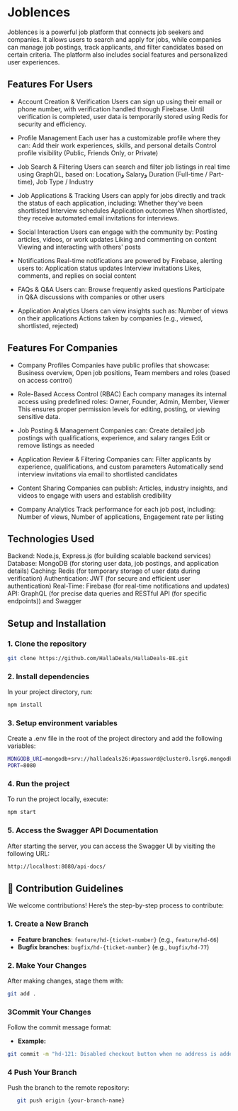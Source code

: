 # Joblences 

Joblences is a powerful job platform that connects job seekers and companies. It allows users to search and apply for jobs, while companies can manage job postings, track applicants, and filter candidates based on certain criteria. The platform also includes social features and personalized user experiences.

## Features For Users

- Account Creation & Verification
Users can sign up using their email or phone number, with verification handled through Firebase.
Until verification is completed, user data is temporarily stored using Redis for security and efficiency.

- Profile Management
Each user has a customizable profile where they can:
Add their work experiences, skills, and personal details
Control profile visibility (Public, Friends Only, or Private)

- Job Search & Filtering
Users can search and filter job listings in real time using GraphQL, based on: Locationو Salaryو Duration (Full-time / Part-time), Job Type / Industry

- Job Applications & Tracking
Users can apply for jobs directly and track the status of each application, including:
Whether they’ve been shortlisted
Interview schedules
Application outcomes
When shortlisted, they receive automated email invitations for interviews.

- Social Interaction
Users can engage with the community by:
Posting articles, videos, or work updates
Liking and commenting on content
Viewing and interacting with others' posts

- Notifications
Real-time notifications are powered by Firebase, alerting users to:
Application status updates
Interview invitations
Likes, comments, and replies on social content

- FAQs & Q&A
Users can:
Browse frequently asked questions
Participate in Q&A discussions with companies or other users

- Application Analytics
Users can view insights such as:
Number of views on their applications
Actions taken by companies (e.g., viewed, shortlisted, rejected)

## Features For Companies
- Company Profiles
Companies have public profiles that showcase:
Business overview, Open job positions, Team members and roles (based on access control)

- Role-Based Access Control (RBAC)
Each company manages its internal access using predefined roles: Owner, Founder, Admin, Member, Viewer
This ensures proper permission levels for editing, posting, or viewing sensitive data.

- Job Posting & Management
Companies can: Create detailed job postings with qualifications, experience, and salary ranges
Edit or remove listings as needed

- Application Review & Filtering
Companies can: Filter applicants by experience, qualifications, and custom parameters
Automatically send interview invitations via email to shortlisted candidates

- Content Sharing
Companies can publish: Articles, industry insights, and videos to engage with users and establish credibility

- Company Analytics
Track performance for each job post, including: Number of views, Number of applications, Engagement rate per listing


## Technologies Used
Backend: Node.js, Express.js (for building scalable backend services)
Database: MongoDB (for storing user data, job postings, and application details)
Caching: Redis (for temporary storage of user data during verification)
Authentication: JWT (for secure and efficient user authentication)
Real-Time: Firebase (for real-time notifications and updates)
API: GraphQL (for precise data queries and RESTful API (for specific endpoints)) and Swagger 

## Setup and Installation

### 1. Clone the repository
```bash
git clone https://github.com/HallaDeals/HallaDeals-BE.git
```

### 2. Install dependencies
In your project directory, run:

```bash
npm install
```

### 3. Setup environment variables
Create a .env file in the root of the project directory and add the following variables:

```bash
MONGODB_URI=mongodb+srv://halladeals26:#password@cluster0.lsrg6.mongodb.net/halla?retryWrites=true&w=majority&appName=Cluster0
PORT=8080
```

### 4. Run the project
To run the project locally, execute:

```bash
npm start
```

### 5. Access the Swagger API Documentation
After starting the server, you can access the Swagger UI by visiting the following URL:

```bash
http://localhost:8080/api-docs/
```

## 🤝 Contribution Guidelines

We welcome contributions! Here’s the step-by-step process to contribute:

### **1. Create a New Branch**

- **Feature branches**: `feature/hd-{ticket-number}` (e.g., `feature/hd-66`)
- **Bugfix branches**: `bugfix/hd-{ticket-number}` (e.g., `bugfix/hd-77`)

### **2. Make Your Changes**

After making changes, stage them with:

```bash
git add .
```

### **3Commit Your Changes**

Follow the commit message format:

- **Example:**

```bash
git commit -m "hd-121: Disabled checkout button when no address is added"
```

### **4 Push Your Branch**

Push the branch to the remote repository:

```bash
   git push origin {your-branch-name}
```
